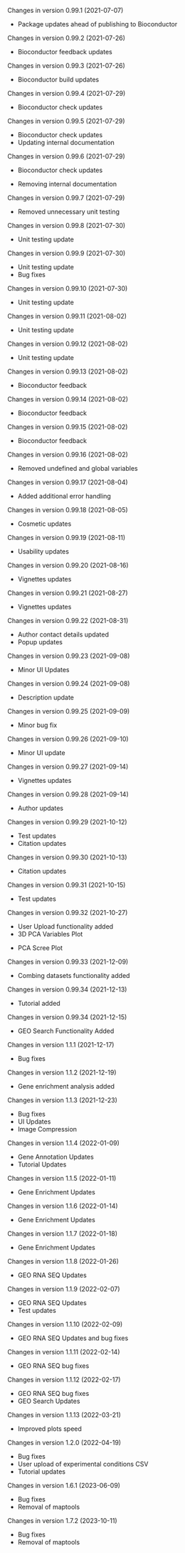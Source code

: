 Changes in version 0.99.1 (2021-07-07)
+ Package updates ahead of publishing to Bioconductor

Changes in version 0.99.2 (2021-07-26)
+ Bioconductor feedback updates

Changes in version 0.99.3 (2021-07-26)
+ Bioconductor build updates

Changes in version 0.99.4 (2021-07-29)
+ Bioconductor check updates

Changes in version 0.99.5 (2021-07-29)
+ Bioconductor check updates
+ Updating internal documentation

Changes in version 0.99.6 (2021-07-29)
+ Bioconductor check updates
- Removing internal documentation

Changes in version 0.99.7 (2021-07-29)
- Removed unnecessary unit testing

Changes in version 0.99.8 (2021-07-30)
+ Unit testing update

Changes in version 0.99.9 (2021-07-30)
+ Unit testing update
+ Bug fixes

Changes in version 0.99.10 (2021-07-30)
+ Unit testing update

Changes in version 0.99.11 (2021-08-02)
+ Unit testing update

Changes in version 0.99.12 (2021-08-02)
+ Unit testing update

Changes in version 0.99.13 (2021-08-02)
+ Bioconductor feedback

Changes in version 0.99.14 (2021-08-02)
+ Bioconductor feedback

Changes in version 0.99.15 (2021-08-02)
+ Bioconductor feedback

Changes in version 0.99.16 (2021-08-02)
- Removed undefined and global variables 

Changes in version 0.99.17 (2021-08-04)
+ Added additional error handling 

Changes in version 0.99.18 (2021-08-05)
+ Cosmetic updates

Changes in version 0.99.19 (2021-08-11)
+ Usability updates

Changes in version 0.99.20 (2021-08-16)
+ Vignettes updates

Changes in version 0.99.21 (2021-08-27)
+ Vignettes updates

Changes in version 0.99.22 (2021-08-31)
+ Author contact details updated 
+ Popup updates

Changes in version 0.99.23 (2021-09-08)
+ Minor UI Updates

Changes in version 0.99.24 (2021-09-08)
+ Description update

Changes in version 0.99.25 (2021-09-09)
+ Minor bug fix

Changes in version 0.99.26 (2021-09-10)
+ Minor UI update

Changes in version 0.99.27 (2021-09-14)
+ Vignettes updates

Changes in version 0.99.28 (2021-09-14)
+ Author updates

Changes in version 0.99.29 (2021-10-12)
+ Test updates
+ Citation updates

Changes in version 0.99.30 (2021-10-13)
+ Citation updates

Changes in version 0.99.31 (2021-10-15)
+ Test updates

Changes in version 0.99.32 (2021-10-27)
+ User Upload functionality added
+ 3D PCA Variables Plot
- PCA Scree Plot

Changes in version 0.99.33 (2021-12-09)
+ Combing datasets functionality added

Changes in version 0.99.34 (2021-12-13)
+ Tutorial added

Changes in version 0.99.34 (2021-12-15)
+ GEO Search Functionality Added

Changes in version 1.1.1 (2021-12-17)
+ Bug fixes

Changes in version 1.1.2 (2021-12-19)
+ Gene enrichment analysis added

Changes in version 1.1.3 (2021-12-23)
+ Bug fixes
+ UI Updates
+ Image Compression

Changes in version 1.1.4 (2022-01-09)
+ Gene Annotation Updates
+ Tutorial Updates

Changes in version 1.1.5 (2022-01-11)
+ Gene Enrichment Updates

Changes in version 1.1.6 (2022-01-14)
+ Gene Enrichment Updates

Changes in version 1.1.7 (2022-01-18)
+ Gene Enrichment Updates

Changes in version 1.1.8 (2022-01-26)
+ GEO RNA SEQ Updates

Changes in version 1.1.9 (2022-02-07)
+ GEO RNA SEQ Updates
+ Test updates

Changes in version 1.1.10 (2022-02-09)
+ GEO RNA SEQ Updates and bug fixes

Changes in version 1.1.11 (2022-02-14)
+ GEO RNA SEQ bug fixes

Changes in version 1.1.12 (2022-02-17)
+ GEO RNA SEQ bug fixes
+ GEO Search Updates

Changes in version 1.1.13 (2022-03-21)
+ Improved plots speed

Changes in version 1.2.0 (2022-04-19)
+ Bug fixes
+ User upload of experimental conditions CSV
+ Tutorial updates

Changes in version 1.6.1 (2023-06-09)
+ Bug fixes
+ Removal of maptools

Changes in version 1.7.2 (2023-10-11)
+ Bug fixes
+ Removal of maptools

